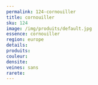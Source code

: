 ```yaml
---
permalink: 124-cornouiller
title: cornouiller
sku: 124
image: /img/produits/default.jpg
essence: cornouiller
region: europe
details: 
produits: 
couleur: 
densite: 
veines: sans
rarete: 
---
```

